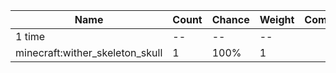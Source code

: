 | Name                            | Count | Chance | Weight | Comment |
| ------------------------------- | ----- | ------ | ------ | ------- |
| 1 time                          |    -- |     -- |     -- |         |
| minecraft:wither_skeleton_skull |     1 |   100% |      1 |         |
